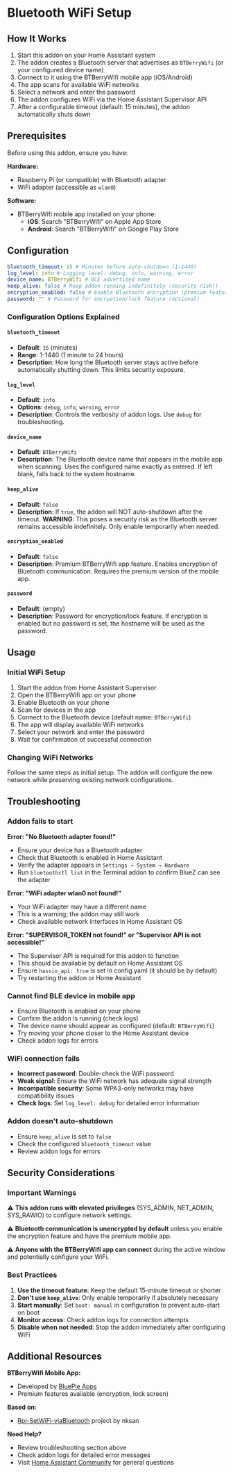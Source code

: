 # Bluetooth WiFi Setup

## How It Works

1. Start this addon on your Home Assistant system
2. The addon creates a Bluetooth server that advertises as `BTBerryWifi` (or your configured device name)
3. Connect to it using the BTBerryWifi mobile app (iOS/Android)
4. The app scans for available WiFi networks
5. Select a network and enter the password
6. The addon configures WiFi via the Home Assistant Supervisor API
7. After a configurable timeout (default: 15 minutes), the addon automatically shuts down

## Prerequisites

Before using this addon, ensure you have:

**Hardware:**

- Raspberry Pi (or compatible) with Bluetooth adapter
- WiFi adapter (accessible as `wlan0`)

**Software:**

- BTBerryWifi mobile app installed on your phone:
  - **iOS**: Search "BTBerryWifi" on Apple App Store
  - **Android**: Search "BTBerryWifi" on Google Play Store

## Configuration

```yaml
bluetooth_timeout: 15 # Minutes before auto-shutdown (1-1440)
log_level: info # Logging level: debug, info, warning, error
device_name: BTBerryWifi # BLE advertised name
keep_alive: false # Keep addon running indefinitely (security risk!)
encryption_enabled: false # Enable Bluetooth encryption (premium feature)
password: "" # Password for encryption/lock feature (optional)
```

### Configuration Options Explained

#### `bluetooth_timeout`

- **Default**: `15` (minutes)
- **Range**: 1-1440 (1 minute to 24 hours)
- **Description**: How long the Bluetooth server stays active before automatically shutting down. This limits security exposure.

#### `log_level`

- **Default**: `info`
- **Options**: `debug`, `info`, `warning`, `error`
- **Description**: Controls the verbosity of addon logs. Use `debug` for troubleshooting.

#### `device_name`

- **Default**: `BTBerryWifi`
- **Description**: The Bluetooth device name that appears in the mobile app when scanning. Uses the configured name exactly as entered. If left blank, falls back to the system hostname.

#### `keep_alive`

- **Default**: `false`
- **Description**: If `true`, the addon will NOT auto-shutdown after the timeout. **WARNING**: This poses a security risk as the Bluetooth server remains accessible indefinitely. Only enable temporarily when needed.

#### `encryption_enabled`

- **Default**: `false`
- **Description**: Premium BTBerryWifi app feature. Enables encryption of Bluetooth communication. Requires the premium version of the mobile app.

#### `password`

- **Default**: (empty)
- **Description**: Password for encryption/lock feature. If encryption is enabled but no password is set, the hostname will be used as the password.

## Usage

### Initial WiFi Setup

1. Start the addon from Home Assistant Supervisor
2. Open the BTBerryWifi app on your phone
3. Enable Bluetooth on your phone
4. Scan for devices in the app
5. Connect to the Bluetooth device (default name: `BTBerryWifi`)
6. The app will display available WiFi networks
7. Select your network and enter the password
8. Wait for confirmation of successful connection

### Changing WiFi Networks

Follow the same steps as initial setup. The addon will configure the new network while preserving existing network configurations.

## Troubleshooting

### Addon fails to start

**Error: "No Bluetooth adapter found!"**

- Ensure your device has a Bluetooth adapter
- Check that Bluetooth is enabled in Home Assistant
- Verify the adapter appears in `Settings → System → Hardware`
- Run `bluetoothctl list` in the Terminal addon to confirm BlueZ can see the adapter

**Error: "WiFi adapter wlan0 not found!"**

- Your WiFi adapter may have a different name
- This is a warning; the addon may still work
- Check available network interfaces in Home Assistant OS

**Error: "SUPERVISOR_TOKEN not found!" or "Supervisor API is not accessible!"**

- The Supervisor API is required for this addon to function
- This should be available by default on Home Assistant OS
- Ensure `hassio_api: true` is set in config.yaml (it should be by default)
- Try restarting the addon or Home Assistant

### Cannot find BLE device in mobile app

- Ensure Bluetooth is enabled on your phone
- Confirm the addon is running (check logs)
- The device name should appear as configured (default: `BTBerryWifi`)
- Try moving your phone closer to the Home Assistant device
- Check addon logs for errors

### WiFi connection fails

- **Incorrect password**: Double-check the WiFi password
- **Weak signal**: Ensure the WiFi network has adequate signal strength
- **Incompatible security**: Some WPA3-only networks may have compatibility issues
- **Check logs**: Set `log_level: debug` for detailed error information

### Addon doesn't auto-shutdown

- Ensure `keep_alive` is set to `false`
- Check the configured `bluetooth_timeout` value
- Review addon logs for errors

## Security Considerations

### Important Warnings

⚠️ **This addon runs with elevated privileges** (SYS_ADMIN, NET_ADMIN, SYS_RAWIO) to configure network settings.

⚠️ **Bluetooth communication is unencrypted by default** unless you enable the encryption feature and have the premium mobile app.

⚠️ **Anyone with the BTBerryWifi app can connect** during the active window and potentially configure your WiFi.

### Best Practices

1. **Use the timeout feature**: Keep the default 15-minute timeout or shorter
2. **Don't use `keep_alive`**: Only enable temporarily if absolutely necessary
3. **Start manually**: Set `boot: manual` in configuration to prevent auto-start on boot
4. **Monitor access**: Check addon logs for connection attempts
5. **Disable when not needed**: Stop the addon immediately after configuring WiFi

## Additional Resources

**BTBerryWifi Mobile App:**

- Developed by [BluePie Apps](https://bluepieapps.com/Set-wifi-via-bluetooth/BTBerryWifi-Overview/)
- Premium features available (encryption, lock screen)

**Based on:**

- [Rpi-SetWiFi-viaBluetooth](https://github.com/nksan/Rpi-SetWiFi-viaBluetooth) project by nksan

**Need Help?**

- Review troubleshooting section above
- Check addon logs for detailed error messages
- Visit [Home Assistant Community](https://community.home-assistant.io/) for general questions
